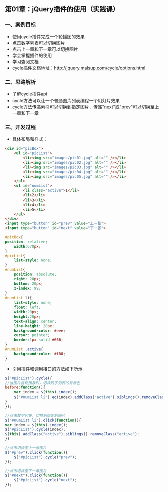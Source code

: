 ## 第01章：jQuery插件的使用（实践课）

### 一、案例目标

* 使用cycle插件完成一个轮播图的效果
* 点击数字列表可以切换图片
* 点击上一章和下一章可以切换图片
* 学会掌握插件的使用
* 学习查阅文档
* cycle插件文档地址：http://jquery.malsup.com/cycle/options.html


### 二、思路解析

* 了解cycle插件api
* cycle方法可以让一个普通图片列表编程一个幻灯片效果
* cycle方法传递索引可以切换到指定图片，传递"next"或"prev"可以切换至上一章和下一章

### 三、开发过程

* 具体布局和样式：

``` html
<div id="picBox">
    <ul id="picList">
        <li><img src="images/pic01.jpg" alt="" /></li>
        <li><img src="images/pic02.jpg" alt="" /></li>
        <li><img src="images/pic03.jpg" alt="" /></li>
        <li><img src="images/pic04.jpg" alt="" /></li>
        <li><img src="images/pic05.jpg" alt="" /></li>
    </ul>
    <ul id="numList">
        <li class="active">1</li>
        <li>2</li>
        <li>3</li>
        <li>4</li>
        <li>5</li>
    </ul>
</div>
<input type="button" id="prev" value="上一张">
<input type="button" id="next" value="下一张">
```

``` css
#picBox{
position: relative;
    width:670px;    
}
#picList{
    list-style: none;
}
#numList{
    position: absolute;
    right: 20px;
    bottom: 20px;
    z-index: 99;
}
#numList li{
    list-style: none;
    float: left;
    width:20px;
    height:20px;
    text-align: center;
    line-height: 20px;
    background-color: #eee;
    cursor: pointer;
    border:1px solid #666;
}
#numList .active{
    background-color: #f00;
}
```

* 引用插件和调用接口的方法如下所示

``` js
$("#picList").cycle({
//当图片自动播放时，切换数字列表的背景色
before:function(){
    var index = $(this).index();
    $("#numList li").eq(index).addClass("active").siblings().removeClass("active");
}
});

//点击数字列表，切换到指定的图片
$("#numList li").click(function(){
var index = $(this).index();
$("#picList").cycle(index);
$(this).addClass("active").siblings().removeClass("active");
})

//点击切换至上一张图片
$("#prev").click(function(){
    $("#picList").cycle("prev");
});

//点击切换至下一章图片
$("#next").click(function(){
    $("#picList").cycle("next");
});
```
